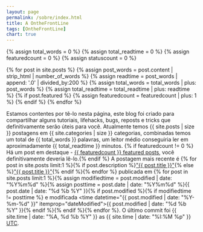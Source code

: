 ```yaml
---
layout: page
permalink: /sobre/index.html
title: A OntheFrontLine
tags: [OntheFrontLine]
chart: true
---
```


{% assign total_words = 0 %}
{% assign total_readtime = 0 %}
{% assign featuredcount = 0 %}
{% assign statuscount = 0 %}

{% for post in site.posts %}
    {% assign post_words = post.content | strip_html | number_of_words %}
    {% assign readtime = post_words | append: '.0' | divided_by:200 %}
    {% assign total_words = total_words | plus: post_words %}
    {% assign total_readtime = total_readtime | plus: readtime %}
    {% if post.featured %}
    {% assign featuredcount = featuredcount | plus: 1 %}
    {% endif %}
{% endfor %}

Estamos contentes por tê-lo nesta página, este blog foi criado para compartilhar alguns tutoriais, lifehacks, bugs, reposts e tricks que definitivamente serão úteis para você. Atualmente temos {{ site.posts | size }} postagens em {{ site.categories | size }} categorias, combinadas temos um total de {{ total_words }} palavras, um leitor médio conseguiria ler em aproximadamente <span class="time">{{ total_readtime }}</span> minutos. {% if featuredcount != 0 %} Há um post em destaque - <a href="{{ site.url }}/featured">{{ featuredcount }} featured posts</a>, você definitivamente deveria lê-lo.{% endif %} A postagem mais recente é {% for post in site.posts limit:1 %}{% if post.description %}<a href="{{ site.url }}{{ post.url }}" title="{{ post.description }}">"{{ post.title }}"</a>{% else %}<a href="{{ site.url }}{{ post.url }}" title="{{ post.description }}" title="Leia mais sobre {{ post.title }}">"{{ post.title }}"</a>{% endif %}{% endfor %} publicada em {% for post in site.posts limit:1 %}{% assign modifiedtime = post.modified | date: "%Y%m%d" %}{% assign posttime = post.date | date: "%Y%m%d" %}<time datetime="{{ post.date | date_to_xmlschema }}" class="post-time">{{ post.date | date: "%d %b %Y" }}</time>{% if post.modified %}{% if modifiedtime != posttime %} e modificada   <time datetime="{{ post.modified | date: "%Y-%m-%d" }}" itemprop="dateModified">{{ post.modified | date: "%d %b %Y" }}</time>{% endif %}{% endif %}{% endfor %}. O último commit foi {{ site.time | date: "%A, %d %b %Y" }} as {{ site.time | date: "%I:%M %p" }} [UTC](http://en.wikipedia.org/wiki/Coordinated_Universal_Time "Temps Universel Coordonné").

